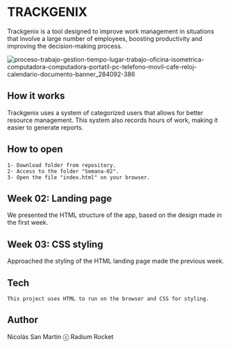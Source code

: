 # TRACKGENIX


Trackgenix is a tool designed to improve work management in situations that involve a large number of employees, boosting productivity and improving the decision-making process.

![proceso-trabajo-gestion-tiempo-lugar-trabajo-oficina-isometrica-computadora-computadora-portatil-pc-telefono-movil-cafe-reloj-calendario-documento-banner_284092-386](https://user-images.githubusercontent.com/107139347/188753284-c2b1c893-5d2e-4164-abdf-b49acecc7c02.png)

## How it works

Trackgenix uses a system of categorized users that allows for better resource management. 
This system also records hours of work, making it easier to generate reports.


## How to open
```
1- Download folder from repository.
2- Access to the folder "Semana-02".
3- Open the file "index.html" on your browser.
```
## Week 02: Landing page 
We presented the HTML structure of the app, based on the design made in the first week.
## Week 03: CSS styling
Approached the styling of the HTML landing page made the previous week.
## Tech
```
This project uses HTML to run on the browser and CSS for styling.
```

## Author 
Nicolás San Martín
ⓒ Radium Rocket